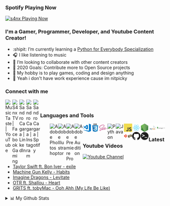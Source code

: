 ### Spotify Playing Now 
[<img src="https://spotify-status.vercel.app/api/run-spotify-status" alt="s4nx Playing Now" width="380" />](https://open.spotify.com/playlist/0f2jH42JiPpC1K7E87RA3C)
### I'm a Gamer, Programmer, Developer, and Youtube Content Creator!
- :shipit: I’m currently learning a [Python for Everybody Specialization][coursera]
- 🎧 I like listening to music
- 🔎 I’m looking to collaborate with other content creators
- 🏁 2020 Goals: Contribute more to Open Source projects
- 💯 My hobby is to play games, coding and design anything
- 🐶 Yeah i don't have work experience cause im nitpicky  
### Connect with me
[<img align="left" alt="Music Taste | YouTube"  width="22px" src="https://cdn.jsdelivr.net/npm/simple-icons@v3/icons/youtube.svg" />][youtube]
[<img align="left" alt="S4nxTV | Facebook Gaming" width="22px" src="https://simpleicons.org/icons/facebookgaming.svg" />][facebook]
[<img align="left" alt="Sandro Cagara | LinkedIn" width="22px" src="https://cdn.jsdelivr.net/npm/simple-icons@v3/icons/linkedin.svg" />][linkedin]
[<img align="left" alt="Sandro Cagara | Instagram" width="22px" src="https://cdn.jsdelivr.net/npm/simple-icons@v3/icons/instagram.svg" />][instagram]
[<img align="left" alt="Sandro Cagara | Spotify" width="22px" src="https://simpleicons.org/icons/spotify.svg" />][spotify]

<br />

### Languages and Tools

<img align="left" style="padding-left:30px;" alt="Adobe Photoshop" width="26px" src="https://www.adobe.com/content/dam/cc/icons/photoshop-mobile.svg" />
<img align="left" alt="Adobe Illustrator" width="26px" src="https://www.adobe.com/content/dam/cc/icons/illustrator.svg" />
<img align="left" alt="Adobe Premiere Pro" width="26px" src="https://www.adobe.com/content/dam/cc/icons/pr_cc_app_RGB.svg" />
<img align="left" alt="Adobe Audition" width="26px" src="https://helpx.adobe.com/content/dam/help/mnemonics/au_cc_app_RGB.svg" />
<img align="left" alt="Visual Studio Code" width="26px" src="https://raw.githubusercontent.com/github/explore/80688e429a7d4ef2fca1e82350fe8e3517d3494d/topics/visual-studio-code/visual-studio-code.png" />
<img align="left" alt="CSS3" width="26px" src="https://raw.githubusercontent.com/github/explore/80688e429a7d4ef2fca1e82350fe8e3517d3494d/topics/css/css.png" />
<img align="left" alt="Sass" width="26px" src="https://raw.githubusercontent.com/github/explore/80688e429a7d4ef2fca1e82350fe8e3517d3494d/topics/sass/sass.png" />
<img align="left" alt="Python" width="26px" src="https://upload.wikimedia.org/wikipedia/commons/thumb/c/c3/Python-logo-notext.svg/165px-Python-logo-notext.svg.png" />
<img align="left" alt="Java" width="26px" src="https://simpleicons.org/icons/java.svg" />
<img align="left" alt="JavaScript" width="26px" src="https://raw.githubusercontent.com/github/explore/80688e429a7d4ef2fca1e82350fe8e3517d3494d/topics/javascript/javascript.png" />
<img align="left" alt="React" width="26px" src="https://raw.githubusercontent.com/github/explore/80688e429a7d4ef2fca1e82350fe8e3517d3494d/topics/react/react.png" />
<img align="left" alt="Node.js" width="26px" src="https://raw.githubusercontent.com/github/explore/80688e429a7d4ef2fca1e82350fe8e3517d3494d/topics/nodejs/nodejs.png" />
<img align="left" alt="MySQL" width="26px" src="https://raw.githubusercontent.com/github/explore/80688e429a7d4ef2fca1e82350fe8e3517d3494d/topics/mysql/mysql.png" />
<img align="left" alt="MongoDB" width="26px" src="https://raw.githubusercontent.com/github/explore/80688e429a7d4ef2fca1e82350fe8e3517d3494d/topics/mongodb/mongodb.png" />
<img align="left" alt="Git" width="26px" src="https://raw.githubusercontent.com/github/explore/80688e429a7d4ef2fca1e82350fe8e3517d3494d/topics/git/git.png" />
<img align="left" alt="GitHub" width="26px" src="https://raw.githubusercontent.com/github/explore/78df643247d429f6cc873026c0622819ad797942/topics/github/github.png" />
<img align="left" alt="HTML5" width="26px" src="https://raw.githubusercontent.com/github/explore/80688e429a7d4ef2fca1e82350fe8e3517d3494d/topics/terminal/terminal.png" />
<br />

### Latest Youtube Videos
[<img src="https://youtube-status.vercel.app/api/run-youtube-status" alt="Youtube Channel" width="380"/>](https://www.youtube.com/channel/UCi3mbICnce7yIU1NGhgoSPw)
<!-- YOUTUBE:START -->
- [Taylor Swift ft. Bon Iver - exile](https://www.youtube.com/watch?v=z5fDEjIKkrQ)
- [Machine Gun Kelly - Habits](https://www.youtube.com/watch?v=ZXAsRY5asK0)
- [Imagine Dragons - Levitate](https://www.youtube.com/watch?v=K4laBzw2lpY)
- [OTR ft. Shallou - Heart](https://www.youtube.com/watch?v=z4K2yVoXj_E)
- [GRITS ft. tobyMac - Ooh Ahh (My Life Be Like)](https://www.youtube.com/watch?v=XnbhxqluAJE)
<!-- YOUTUBE:END -->

<details> 
  <summary>📊 My Github Stats</summary> 
  <br>
  
  [![sndrjhlncgr stats](https://github-readme-stats.vercel.app/api?username=sndrjhlncgr)](https://github.com/sndrjhlncgr/github-readme-stats)
</details>

[spotify]: https://open.spotify.com/playlist/0f2jH42JiPpC1K7E87RA3C?si=DBtU39CfTCi089pCMpKZ9Q
[udemy]: https://www.udemy.com/course/animated-infographics-with-after-effects
[coursera]: https://www.coursera.org/learn/python-data
[facebook]: https://www.facebook.com/s4nxTV
[youtube]: https://www.youtube.com/channel/UCi3mbICnce7yIU1NGhgoSPw?sub_confirmation=1
[instagram]: https://www.instagram.com/sandro.cagara/
[linkedin]: https://www.linkedin.com/in/sndrcgr/

